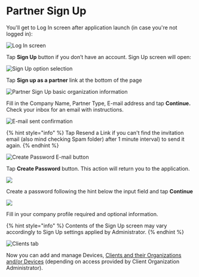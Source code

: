 # Partner Sign Up

You'll get to Log In screen after application launch \(in case you're not logged in\):

![Log In screen](../.gitbook/assets/log-in-screen.png)

Tap **Sign Up** button if you don’t have an account. Sign Up screen will open:

![Sign Up option selection](../.gitbook/assets/sign-up.png)

Tap **Sign up as a partner** link at the bottom of the page

![Partner Sign Up basic organization information](../.gitbook/assets/sign-up-as-a-partner.png)

Fill in the Company Name, Partner Type, E-mail address and tap **Continue.** Check your inbox for an email with instructions.

![E-mail sent confirmation](../.gitbook/assets/success-screen.png)

{% hint style="info" %}
Tap Resend a Link if you can't find the invitation email \(also mind checking Spam folder\) after 1 minute interval\) to send it again.
{% endhint %}

![Create Password E-mail button](../.gitbook/assets/create_password.png)

Tap **Create Password** button. This action will return you to the application.

![](../.gitbook/assets/enter-password.png)

Create a password following the hint below the input field and tap **Continue**

![](../.gitbook/assets/company-info.png)

Fill in your company profile required and optional information.

{% hint style="info" %}
Contents of the Sign Up screen may vary accordingly to Sign Up settings applied by Administrator.
{% endhint %}

![Clients tab](../.gitbook/assets/empty-state-screen-1-.png)

Now you can add and manage Devices, [Clients and their Organizations and/or Devices](partner-mode.md) \(depending on access provided by Client Organization Administrator\).

